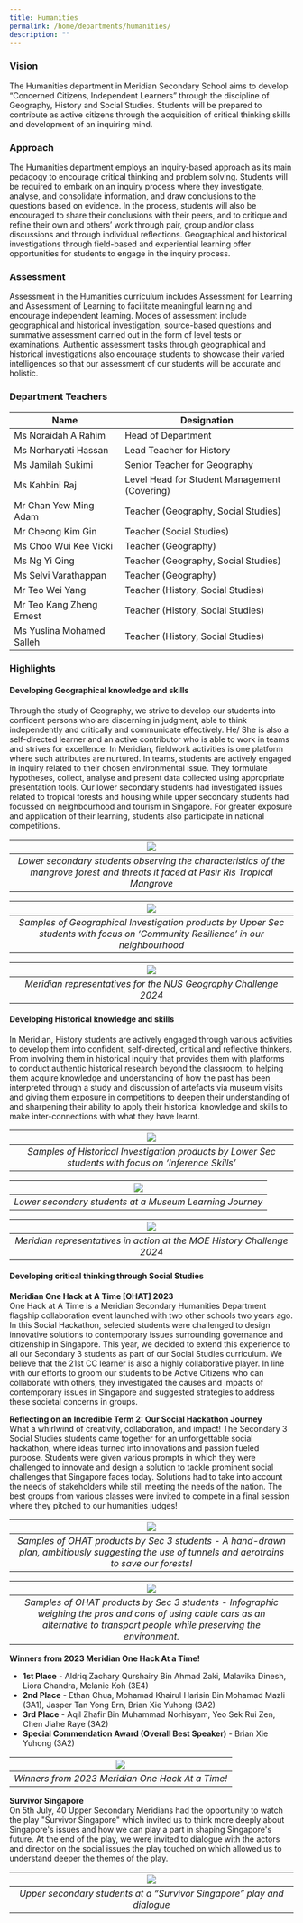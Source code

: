 ```yaml
---
title: Humanities
permalink: /home/departments/humanities/
description: ""
---
```

### Vision
The Humanities department in Meridian Secondary School aims to develop “Concerned Citizens, Independent Learners” through the discipline of Geography, History and Social Studies. Students will be prepared to contribute as active citizens through the acquisition of critical thinking skills and development of an inquiring mind.

### Approach
The Humanities department employs an inquiry-based approach as its main pedagogy to encourage critical thinking and problem solving. Students will be required to embark on an inquiry process where they investigate, analyse, and consolidate information, and draw conclusions to the questions based on evidence. In the process, students will also be encouraged to share their conclusions with their peers, and to critique and refine their own and others’ work through pair, group and/or class discussions and through individual reflections. Geographical and historical investigations through field-based and experiential learning offer opportunities for students to engage in the inquiry process.

### Assessment

Assessment in the Humanities curriculum includes Assessment for Learning and Assessment of Learning to facilitate meaningful learning and encourage independent learning. Modes of assessment include geographical and historical investigation, source-based questions and summative assessment carried out in the form of level tests or examinations. Authentic assessment tasks through geographical and historical investigations also encourage students to showcase their varied intelligences so that our assessment of our students will be accurate and holistic.

### Department Teachers

| Name | Designation |
| -------- | -------- |
| Ms Noraidah A Rahim | Head of Department |
| Ms Norharyati Hassan | Lead Teacher for History |
| Ms Jamilah Sukimi | Senior Teacher for Geography |
| Ms Kahbini Raj | Level Head for Student Management (Covering) |
| Mr Chan Yew Ming Adam | Teacher (Geography, Social Studies) |
| Mr Cheong Kim Gin | Teacher (Social Studies) |
| Ms Choo Wui Kee Vicki | Teacher (Geography) |
| Ms Ng Yi Qing | Teacher (Geography, Social Studies) |
| Ms Selvi Varathappan | Teacher (Geography) |
| Mr Teo Wei Yang | Teacher (History, Social Studies) |
| Mr Teo Kang Zheng Ernest | Teacher (History, Social Studies) |
| Ms Yuslina Mohamed Salleh | Teacher (History, Social Studies) |



### Highlights
#### Developing Geographical knowledge and skills

Through the study of Geography, we strive to develop our students into confident persons who are discerning in judgment, able to think independently and critically and communicate effectively. He/ She is also a self-directed learner and an active contributor who is able to work in teams and strives for excellence. In Meridian, fieldwork activities is one platform where such attributes are nurtured. In teams, students are actively engaged in inquiry related to their chosen environmental issue. They formulate hypotheses, collect, analyse and present data collected using appropriate presentation tools. Our lower secondary students had investigated issues related to tropical forests and housing while upper secondary students had focussed on neighbourhood and tourism in Singapore. For greater exposure and application of their learning, students also participate in national competitions.

|![](/images/Departments/Humanities/hum_2023_01.jpg)|
|:---:|
|*Lower secondary students observing the characteristics of the mangrove forest and threats it faced at Pasir Ris Tropical Mangrove*|

|![](/images/Departments/Humanities/hum_2023_02.jpg)|
|:---:|
|*Samples of Geographical Investigation products by Upper Sec students with focus on ‘Community Resilience’ in our neighbourhood*|

|![](/images/Departments/Humanities/hum_2023_03.jpg)|
|:---:|
|*Meridian representatives for the NUS Geography Challenge 2024*|

#### Developing Historical knowledge and skills 

In Meridian, History students are actively engaged through various activities to develop them into confident, self-directed, critical and reflective thinkers.  From involving them in historical inquiry that provides them with platforms to conduct authentic historical research beyond the classroom, to helping them acquire knowledge and understanding of how the past has been interpreted through a study and discussion of artefacts via museum visits and giving them exposure in competitions to deepen their understanding of and sharpening their ability to apply their historical knowledge and skills to make inter-connections with what they have learnt.

|![](/images/Departments/Humanities/hum_2023_04.jpg)|
|:---:|
|*Samples of Historical Investigation products by Lower Sec students with focus on ‘Inference Skills’*|

|![](/images/Departments/Humanities/hum_2023_05.jpg)|
|:---:|
|*Lower secondary students at a Museum Learning Journey*|

|![](/images/Departments/Humanities/hum_2023_06.jpg)|
|:---:|
|*Meridian representatives in action at the MOE History Challenge 2024*|


#### Developing critical thinking through Social Studies  

**Meridian One Hack at A Time [OHAT] 2023**<br>
One Hack at A Time is a Meridian Secondary Humanities Department flagship collaboration event launched with two other schools two years ago. In this Social Hackathon, selected students were challenged to design innovative solutions to contemporary issues surrounding governance and citizenship in Singapore. This year, we decided to extend this experience to all our Secondary 3 students as part of our Social Studies curriculum. We believe that the 21st CC learner is also a highly collaborative player. In line with our efforts to groom our students to be Active Citizens who can collaborate with others, they investigated the causes and impacts of contemporary issues in Singapore and suggested strategies to address these societal concerns in groups.

**Reflecting on an Incredible Term 2: Our Social Hackathon Journey**<br> 
What a whirlwind of creativity, collaboration, and impact! The Secondary 3 Social Studies students came together for an unforgettable social hackathon, where ideas turned into innovations and passion fueled purpose. Students were given various prompts in which they were challenged to innovate and design a solution to tackle prominent social challenges that Singapore faces today. Solutions had to take into account the needs of stakeholders while still meeting the needs of the nation. The best groups from various classes were invited to compete in a final session where they pitched to our humanities judges!


|![](/images/Departments/Humanities/hum_2023_07.jpg)|
|:---:|
|*Samples of OHAT products by Sec 3 students - A hand-drawn plan, ambitiously suggesting the use of tunnels and aerotrains to save our forests​!*|

|![](/images/Departments/Humanities/hum_2023_08.jpg)|
|:---:|
|*Samples of OHAT products by Sec 3 students - Infographic weighing the pros and cons of using cable cars as an alternative to transport people while preserving the environment.*|

**Winners from 2023 Meridian One Hack At a Time!**
* **1st Place** - Aldriq Zachary Qurshairy Bin Ahmad Zaki, Malavika Dinesh, Liora Chandra, Melanie Koh (3E4)
* **2nd Place** - Ethan Chua, Mohamad Khairul Harisin Bin Mohamad Mazli (3A1), Jasper Tan Yong Ern, Brian Xie Yuhong (3A2)
* **3rd Place** - Aqil Zhafir Bin Muhammad Norhisyam, Yeo Sek Rui Zen, Chen Jiahe Raye (3A2) 
* **Special Commendation Award (Overall Best Speaker)** - Brian Xie Yuhong (3A2)

|![](/images/Departments/Humanities/hum_2023_09.jpg)|
|:---:|
|*Winners from 2023 Meridian One Hack At a Time!*|

**Survivor Singapore**<br>
On 5th July, 40 Upper Secondary Meridians had the opportunity to watch the play "Survivor Singapore" which invited us to think more deeply about Singapore's issues and how we can play a part in shaping Singapore's future. At the end of the play, we were invited to dialogue with the actors and director on the social issues the play touched on which allowed us to understand deeper the themes of the play.



|![](/images/Departments/Humanities/hum_2023_10.jpg)|
|:---:|
|*Upper secondary students at a “Survivor Singapore” play and dialogue*|